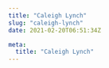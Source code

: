 ```yaml
---
title: "Caleigh Lynch"
slug: "caleigh-lynch"
date: 2021-02-20T06:51:34Z

meta:
  title: "Caleigh Lynch"
---
```



